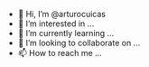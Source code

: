 - 👋 Hi, I’m @arturocuicas
- 👀 I’m interested in ...
- 🌱 I’m currently learning ...
- 💞️ I’m looking to collaborate on ...
- 📫 How to reach me ...

<!---
arturocuicas/arturocuicas is a ✨ special ✨ repository because its `README.md` (this file) appears on your GitHub profile.
You can click the Preview link to take a look at your changes.
--->

